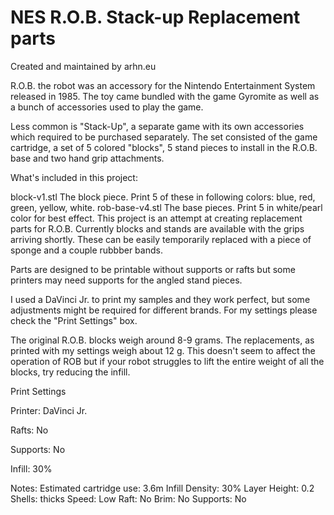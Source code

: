 # NES R.O.B. Stack-up Replacement parts

Created and maintained by arhn.eu

R.O.B. the robot was an accessory for the Nintendo Entertainment System released in 1985. The toy came bundled with the game Gyromite as well as a bunch of accessories used to play the game.

Less common is "Stack-Up", a separate game with its own accessories which required to be purchased separately. The set consisted of the game cartridge, a set of 5 colored "blocks", 5 stand pieces to install in the R.O.B. base and two hand grip attachments.

What's included in this project:

block-v1.stl
The block piece. Print 5 of these in following colors: blue, red, green, yellow, white.
rob-base-v4.stl
The base pieces. Print 5 in white/pearl color for best effect.
This project is an attempt at creating replacement parts for R.O.B. Currently blocks and stands are available with the grips arriving shortly. These can be easily temporarily replaced with a piece of sponge and a couple rubbber bands.

Parts are designed to be printable without supports or rafts but some printers may need supports for the angled stand pieces.

I used a DaVinci Jr. to print my samples and they work perfect, but some adjustments might be required for different brands. For my settings please check the "Print Settings" box.

The original R.O.B. blocks weigh around 8-9 grams. The replacements, as printed with my settings weigh about 12 g. This doesn't seem to affect the operation of ROB but if your robot struggles to lift the entire weight of all the blocks, try reducing the infill.

Print Settings

Printer:
DaVinci Jr.

Rafts:
No

Supports:
No

Infill:
30%


Notes:
Estimated cartridge use: 3.6m
Infill Density: 30%
Layer Height: 0.2
Shells: thicks
Speed: Low
Raft: No
Brim: No
Supports: No
